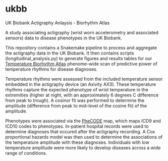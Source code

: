 # ukbb
UK Biobank Actigraphy Anlaysis - Biorhythm Atlas

A study associating actigraphy (wrist worn accelerometry and associated sensors) data to disease phenotypes in the UK Biobank.

This repository contains a Snakemake pipeline to process and aggregate the actigraphy data in the UK Biobank.
It then contains scripts (longitudinal_analysis.py) to generate figures and results tables for our [Temperature Biorhythm Atlas](http://bioinf.itmat.upenn.edu/biorhythm_atlas/) phenome-wide scan of predictive power of temperature rhythms for disease diagnoses.

Temperature rhythms were assessed from the included temperature sensor embedded in the actigraphy device (an Axivity AX3).
These temperature rhythms capture the expected phenotype of wrist temperature in the extremities (higher at night, with an approximately 6 degrees C difference from peak to trough).
A cosinor fit was performed to determine the amplitude (difference from peak to mid-level of the cosine fit) of the amplitude. 

Phenotypes were associated via the [PheCODE](https://phewascatalog.org/phecodes) map, which maps ICD9 and ICD10 codes to phenotypes.
In-patient hospital records were used to determine diagnoses that occured after the actigraphy recording.
A Cox proportional hazards model was then used to determine the associations of the temperature amplitude with these diagnoses.
Individuals with low temperature amplitude were more likely to develop diseases across a wide range of conditions.

